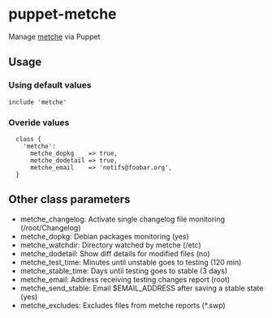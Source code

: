 # puppet-metche

Manage [metche](https://labs.riseup.net/code/projects/metche) via Puppet

## Usage

### Using default values
```
include 'metche'
```

### Overide values
```
  class {
    'metche':
      metche_dopkg    => true,
      metche_dodetail => true,
      metche_email    => 'notifs@foobar.org',
  }
```

## Other class parameters

* metche\_changelog: Activate single changelog file monitoring (/root/Changelog)
* metche\_dopkg: Debian packages monitoring (yes)
* metche\_watchdir: Directory watched by metche (/etc)
* metche\_dodetail: Show diff details for modified files (no)
* metche\_test\_time: Minutes until unstable goes to testing (120 min)
* metche\_stable\_time: Days until testing goes to stable (3 days)
* metche\_email: Address receiving testing changes report (root)
* metche\_send\_stable: Email $EMAIL\_ADDRESS after saving a stable state (yes)
* metche\_excludes: Excludes files from metche reports (\*.swp)
